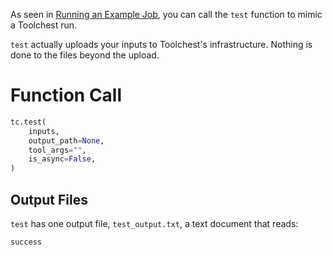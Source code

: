 As seen in [Running an Example Job](doc:running-an-example-job), you can call the `test` function to mimic a Toolchest run. 

`test` actually uploads your inputs to Toolchest's infrastructure. Nothing is done to the files beyond the upload.

Function Call
=============

```python
tc.test(
  	inputs,
  	output_path=None,
  	tool_args="",
  	is_async=False,
)
```

Output Files
------------

`test` has one output file, `test_output.txt`, a text document that reads:

```
success
```